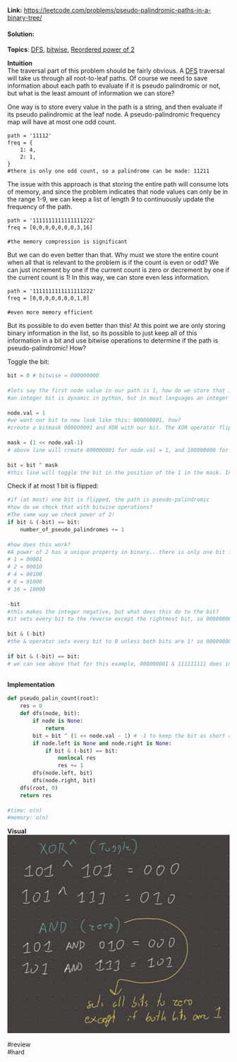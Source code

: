   
**Link:** https://leetcode.com/problems/pseudo-palindromic-paths-in-a-binary-tree/  
#### Solution:  
  
**Topics**: [DFS](DFS.md), [bitwise](bitwise.md), [Reordered power of 2](./Reordered%20power%20of%202.md)  
  
**Intuition**  
The traversal part of this problem should be fairly obvious. A [DFS](DFS.md) traversal will take us through all root-to-leaf paths. Of course we need to save information about each path to evaluate if it is pseudo palindromic or not, but what is the least amount of information we can store?  
  
One way is to store every value in the path is a string, and then evaluate if its pseudo palindromic at the leaf node. A pseudo-palindromic frequency map will have at most one odd count.   
```  
path = '11112'  
freq = {  
	1: 4,  
	2: 1,  
}  
#there is only one odd count, so a palindrome can be made: 11211  
```  
  
The issue with this approach is that storing the entire path will consume lots of memory, and since the problem indicates that node values can only be in the range 1-9, we can keep a list of length 9 to continuously update the frequency of the path.  
  
```  
path = '1111111111111111222'  
freq = [0,0,0,0,0,0,0,3,16]  
  
#the memory compression is significant  
```  
  
But we can do even better than that. Why must we store the entire count when all that is relevant to the problem is if the count is even or odd? We can just increment by one if the current count is zero or decrement by one if the current count is 1! In this way, we can store even less information.   
  
```  
path = '1111111111111111222'  
freq = [0,0,0,0,0,0,0,1,0]   
  
#even more memory efficient  
```  
  
But its possible to do even better than this! At this point we are only storing binary information in the list, so its possible to just keep all of this information in a bit and use bitwise operations to determine if the path is pseudo-palindromic! How?  
  
Toggle the bit:  
```python  
bit = 0 # bitwise = 000000000  
  
#lets say the first node value in our path is 1, how do we store that in our bit  
#an integer bit is dynamic in python, but in most languages an integer consumes 32 bits of memory...in our case it is an integer we are concerned with because we set our bit to 0. For our purposes, the only part of the bit that is relevant is the first 9 (one for each possbile digit).   
  
node.val = 1  
#we want our bit to now look like this: 000000001, how?  
#create a bitmask 000000001 and XOR with our bit. The XOR operator flips our bit in every position where our mask is 1.   
  
mask = (1 << node.val-1)   
# above line will create 000000001 for node.val = 1, and 100000000 for node.val = 9  
  
bit = bit ^ mask  
#this line will toggle the bit in the position of the 1 in the mask. In our case, toggling is all we require because we only need to know in the frequency is even or odd. Toggle twice = even, Toggle 3 times = odd.  
```  
  
Check if at most 1 bit is flipped:  
```python  
#if (at most) one bit is flipped, the path is pseudo-palindromic  
#how do we check that with bitwise operations?  
#The same way we check power of 2!  
if bit & (-bit) == bit:  
	number_of_pseudo_palindromes += 1  
  
#how does this work?  
#A power of 2 has a unique property in binary...there is only one bit flipped.  
# 1 = 00001  
# 2 = 00010  
# 4 = 00100  
# 8 = 01000  
# 16 = 10000  
  
-bit  
#this makes the integer negative, but what does this do to the bit?  
#it sets every bit to the reverse except the rightmost bit, so 000000001 would become 111111111.   
  
bit & (-bit)  
#the & operator sets every bit to 0 unless both bits are 1! so 000000001 & 111111111 would be 000000001.  
  
if bit & (-bit) == bit:  
# we can see above that for this example, 000000001 & 111111111 does indeed equal the original bit, which indicates that this is fact a power of 2, ergo, also representing a path that is pseudo-palidromic  
  
```  
  
  
**Implementation**  
```python  
def pseudo_palin_count(root):  
	res = 0  
	def dfs(node, bit):  
		if node is None:  
			return  
		bit = bit ^ (1 << node.val - 1) # -1 to keep the bit as short as possible  
		if node.left is None and node.right is None:  
			if bit & (-bit) == bit:  
				nonlocal res  
				res += 1  
		dfs(node.left, bit)  
		dfs(node.right, bit)  
	dfs(root, 0)  
	return res  
  
#time: o(n)   
#memory: o(n)  
```  
  
**Visual**   
![IMG_27C7A26C888F-1.jpeg](./_pics/IMG_27C7A26C888F-1.jpeg)  
  
#review   
#hard   
  
